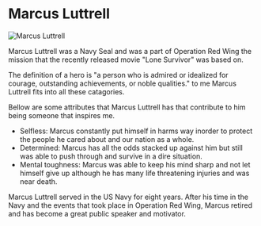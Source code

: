 <h1> Marcus Luttrell</h2>

<img src="https://i.pinimg.com/236x/21/d0/3f/21d03f654325f3a930d30a8db4901f15--marcus-luttrell-us-navy-seals.jpg" alt="Marcus Luttrell">

<p> Marcus Luttrell was a Navy Seal and was a part of Operation Red Wing the mission that the recently released movie "Lone Survivor" was based on.</p>

<p> The definition of a hero is "a person who is admired or idealized for courage, outstanding achievements, or noble qualities." to me Marcus Luttrell fits into all these catagories.</p>

 <p> Bellow are some attributes that Marcus Luttrell has that contribute to him being someone that inspires me.</P>
 
 <ul>
    <li> Selfless: Marcus constantly put himself in harms way inorder to protect the people he cared about and our nation as a whole.</li>
    <li> Determined: Marcus has all the odds stacked up against him but still was able to push through and survive in a dire situation.</li> 
    <li> Mental toughness: Marcus was able to keep his mind sharp and not let himself give up although he has many life threatening injuries and was near death.</li>
 </ul>
  
<p> Marcus Luttrell served in the US Navy for eight years. After his time in the Navy and the events that took place in Operation Red Wing, Marcus retired and has become a great public speaker and motivator.</p>

